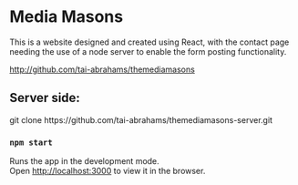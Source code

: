 <h1>Media Masons</h1>
This is a website designed and created using React, with the contact page needing the use of a node server to enable the form posting functionality.

http://github.com/tai-abrahams/themediamasons
<h2>Server side:</h2>
git clone https://github.com/tai-abrahams/themediamasons-server.git

### `npm start`

Runs the app in the development mode.\
Open [http://localhost:3000](http://localhost:3000) to view it in the browser.


